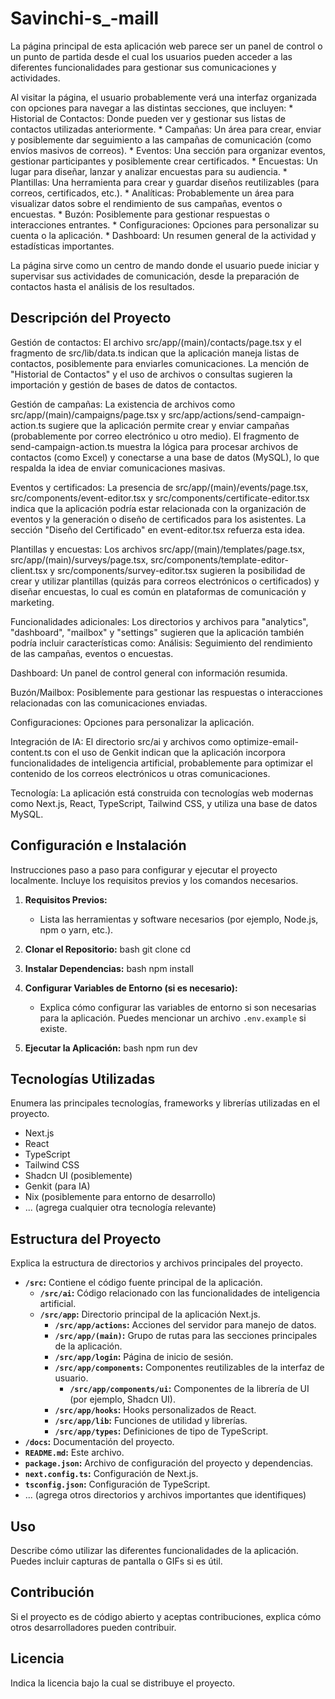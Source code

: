 # Savinchi-s_-maill

La página principal de esta aplicación web parece ser un panel de control o un punto de partida desde el cual los usuarios pueden acceder a las diferentes funcionalidades para gestionar sus comunicaciones y actividades.

Al visitar la página, el usuario probablemente verá una interfaz organizada con opciones para navegar a las distintas secciones, que incluyen:
      * Historial de Contactos: Donde pueden ver y gestionar sus listas de contactos utilizadas anteriormente.
      * Campañas: Un área para crear, enviar y posiblemente dar seguimiento a las campañas de comunicación (como envíos masivos de correos).
      * Eventos: Una sección para organizar eventos, gestionar participantes y posiblemente crear certificados.
      * Encuestas: Un lugar para diseñar, lanzar y analizar encuestas para su audiencia.
      * Plantillas: Una herramienta para crear y guardar diseños reutilizables (para correos, certificados, etc.).
      * Analíticas: Probablemente un área para visualizar datos sobre el rendimiento de sus campañas, eventos o encuestas.
      * Buzón: Posiblemente para gestionar respuestas o interacciones entrantes.
      * Configuraciones: Opciones para personalizar su cuenta o la aplicación.
      * Dashboard: Un resumen general de la actividad y estadísticas importantes.
      
La página sirve como un centro de mando donde el usuario puede iniciar y supervisar sus actividades de comunicación, desde la preparación de contactos hasta el análisis de los resultados. 
      
## Descripción del Proyecto
Gestión de contactos: El archivo src/app/(main)/contacts/page.tsx y el fragmento de src/lib/data.ts indican que la aplicación maneja listas de contactos, posiblemente para enviarles comunicaciones. La mención de "Historial de Contactos" y el uso de archivos o consultas sugieren la importación y gestión de bases de datos de contactos.

Gestión de campañas: La existencia de archivos como src/app/(main)/campaigns/page.tsx y src/app/actions/send-campaign-action.ts sugiere que la aplicación permite crear y enviar campañas (probablemente por correo electrónico u otro medio). El fragmento de send-campaign-action.ts muestra la lógica para procesar archivos de contactos (como Excel) y conectarse a una base de datos (MySQL), lo que respalda la idea de enviar comunicaciones masivas.

Eventos y certificados: La presencia de src/app/(main)/events/page.tsx, src/components/event-editor.tsx y src/components/certificate-editor.tsx indica que la aplicación podría estar relacionada con la organización de eventos y la generación o diseño de certificados para los asistentes. La sección "Diseño del Certificado" en event-editor.tsx refuerza esta idea.

Plantillas y encuestas: Los archivos src/app/(main)/templates/page.tsx, src/app/(main)/surveys/page.tsx, src/components/template-editor-client.tsx y src/components/survey-editor.tsx sugieren la posibilidad de crear y utilizar plantillas (quizás para correos electrónicos o certificados) y diseñar encuestas, lo cual es común en plataformas de comunicación y marketing.

Funcionalidades adicionales: Los directorios y archivos para "analytics", "dashboard", "mailbox" y "settings" sugieren que la aplicación también podría incluir características como:
Análisis: Seguimiento del rendimiento de las campañas, eventos o encuestas.

Dashboard: Un panel de control general con información resumida.

Buzón/Mailbox: Posiblemente para gestionar las respuestas o interacciones relacionadas con las comunicaciones enviadas.

Configuraciones: Opciones para personalizar la aplicación.

Integración de IA: El directorio src/ai y archivos como optimize-email-content.ts con el uso de Genkit indican que la aplicación incorpora funcionalidades de inteligencia artificial, probablemente para optimizar el contenido de los correos electrónicos u otras comunicaciones.

Tecnología: La aplicación está construida con tecnologías web modernas como Next.js, React, TypeScript, Tailwind CSS, y utiliza una base de datos MySQL.

## Configuración e Instalación

Instrucciones paso a paso para configurar y ejecutar el proyecto localmente. Incluye los requisitos previos y los comandos necesarios.

1. **Requisitos Previos:**
   - Lista las herramientas y software necesarios (por ejemplo, Node.js, npm o yarn, etc.).

2. **Clonar el Repositorio:**
bash git clone <URL del repositorio> cd <nombre del directorio del proyecto>

 3. **Instalar Dependencias:**
 bash npm install

4. **Configurar Variables de Entorno (si es necesario):**
   - Explica cómo configurar las variables de entorno si son necesarias para la aplicación. Puedes mencionar un archivo `.env.example` si existe.

5. **Ejecutar la Aplicación:**
bash npm run dev

## Tecnologías Utilizadas

Enumera las principales tecnologías, frameworks y librerías utilizadas en el proyecto.

- Next.js
- React
- TypeScript
- Tailwind CSS
- Shadcn UI (posiblemente)
- Genkit (para IA)
- Nix (posiblemente para entorno de desarrollo)
- ... (agrega cualquier otra tecnología relevante)

## Estructura del Proyecto

Explica la estructura de directorios y archivos principales del proyecto.

- **`/src`:** Contiene el código fuente principal de la aplicación.
  - **`/src/ai`:** Código relacionado con las funcionalidades de inteligencia artificial.
  - **`/src/app`:** Directorio principal de la aplicación Next.js.
    - **`/src/app/actions`:** Acciones del servidor para manejo de datos.
    - **`/src/app/(main)`:** Grupo de rutas para las secciones principales de la aplicación.
    - **`/src/app/login`:** Página de inicio de sesión.
    - **`/src/app/components`:** Componentes reutilizables de la interfaz de usuario.
      - **`/src/app/components/ui`:** Componentes de la librería de UI (por ejemplo, Shadcn UI).
    - **`/src/app/hooks`:** Hooks personalizados de React.
    - **`/src/app/lib`:** Funciones de utilidad y librerías.
    - **`/src/app/types`:** Definiciones de tipo de TypeScript.
- **`/docs`:** Documentación del proyecto.
- **`README.md`:** Este archivo.
- **`package.json`:** Archivo de configuración del proyecto y dependencias.
- **`next.config.ts`:** Configuración de Next.js.
- **`tsconfig.json`:** Configuración de TypeScript.
- ... (agrega otros directorios y archivos importantes que identifiques)

## Uso

Describe cómo utilizar las diferentes funcionalidades de la aplicación. Puedes incluir capturas de pantalla o GIFs si es útil.

## Contribución

Si el proyecto es de código abierto y aceptas contribuciones, explica cómo otros desarrolladores pueden contribuir.

## Licencia

Indica la licencia bajo la cual se distribuye el proyecto.
